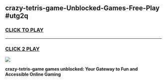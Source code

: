 
## crazy-tetris-game-Unblocked-Games-Free-Play #utg2q
<h3>
<a href="https://us.freeplayer.one?title=crazy-tetris-game&ref=9M">CLICK TO PLAY</a></h3>
<hr>

<h3>
<a href="https://us.freeplayer.one?title=crazy-tetris-game&ref=9M">CLICK 2 PLAY</a>
  
</h3>

<a href="https://us.freeplayer.one?title=crazy-tetris-game&ref=9M"><img src="https://clearcache.store/games.png"></a>


**crazy-tetris-game games unblocked: Your Gateway to Fun and Accessible Online Gaming**
